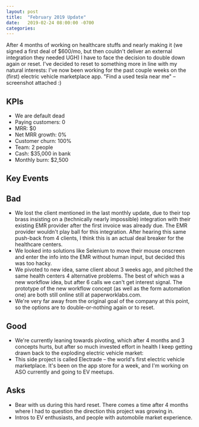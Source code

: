 ```yaml
---
layout: post
title:  "February 2019 Update"
date:   2019-02-24 08:00:00 -0700
categories: 
---
```


After 4 months of working on healthcare stuffs and nearly making it (we signed a first deal of $600/mo, but then couldn't deliver an external integration they needed UGH) I have to face the decision to double down again or reset. I've decided to reset to something more in line with my natural interests: I've now been working for the past couple weeks on the (first) electric vehicle marketplace app. "Find a used tesla near me" – screenshot attached :)

KPIs
----
* We are default dead
* Paying customers: 0
* MRR: $0
* Net MRR growth: 0%
* Customer churn: 100%
* Team: 2 people
* Cash: $35,000 in bank
* Monthly burn: $2,500


Key Events
----

Bad
----
* We lost the client mentioned in the last monthly update, due to their top brass insisting on a (technically nearly impossible) integration with their existing EMR provider after the first invoice was already due. The EMR provider wouldn't play ball for this integration. After hearing this same push-back from 4 clients, I think this is an actual deal breaker for the healthcare centers.
* We looked into solutions like Selenium to move their mouse onscreen and enter the info into the EMR without human input, but decided this was too hacky.
* We pivoted to new idea, same client about 3 weeks ago, and pitched the same health centers 4 alternative problems. The best of which was a new workflow idea, but after 6 calls we can't get interest signal. The prototype of the new workflow concept (as well as the form automation one) are both still online still at paperworklabs.com.
* We're very far away from the original goal of the company at this point, so the options are to double-or-nothing again or to reset.

Good
----
* We're currently leaning towards pivoting, which after 4 months and 3 concepts hurts, but after so much invested effort in health I keep getting drawn back to the exploding electric vehicle market:
* This side project is called Electrade – the world's first electric vehicle marketplace. It's been on the app store for a week, and I'm working on ASO currently and going to EV meetups.


Asks
----
* Bear with us during this hard reset. There comes a time after 4 months where I had to question the direction this project was growing in.
* Intros to EV enthusiasts, and people with automobile market experience.